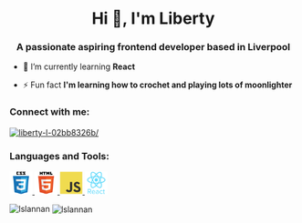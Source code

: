 <h1 align="center">Hi 👋, I'm Liberty</h1>
<h3 align="center">A passionate aspiring frontend developer based in Liverpool</h3>

- 🌱 I’m currently learning **React**

- ⚡ Fun fact **I'm learning how to crochet and playing lots of moonlighter**

<h3 align="left">Connect with me:</h3>
<p align="left">
<a href="https://linkedin.com/in/liberty-l-02bb8326b/" target="blank"><img align="center" src="https://raw.githubusercontent.com/rahuldkjain/github-profile-readme-generator/master/src/images/icons/Social/linked-in-alt.svg" alt="liberty-l-02bb8326b/" height="30" width="40" /></a>
</p>

<h3 align="left">Languages and Tools:</h3>
<p align="left"> <a href="https://www.w3schools.com/css/" target="_blank" rel="noreferrer"> <img src="https://raw.githubusercontent.com/devicons/devicon/master/icons/css3/css3-original-wordmark.svg" alt="css3" width="40" height="40"/> </a> <a href="https://www.w3.org/html/" target="_blank" rel="noreferrer"> <img src="https://raw.githubusercontent.com/devicons/devicon/master/icons/html5/html5-original-wordmark.svg" alt="html5" width="40" height="40"/> </a> <a href="https://developer.mozilla.org/en-US/docs/Web/JavaScript" target="_blank" rel="noreferrer"> <img src="https://raw.githubusercontent.com/devicons/devicon/master/icons/javascript/javascript-original.svg" alt="javascript" width="40" height="40"/> </a> <a href="https://reactjs.org/" target="_blank" rel="noreferrer"> <img src="https://raw.githubusercontent.com/devicons/devicon/master/icons/react/react-original-wordmark.svg" alt="react" width="40" height="40"/> </a> </p>

<p><img align="left" src="https://github-readme-stats.vercel.app/api/top-langs?username=lslannan&show_icons=true&locale=en&layout=compact" alt="lslannan" /></p>

<p>&nbsp;<img align="center" src="https://github-readme-stats.vercel.app/api?username=lslannan&show_icons=true&locale=en" alt="lslannan" /></p>


